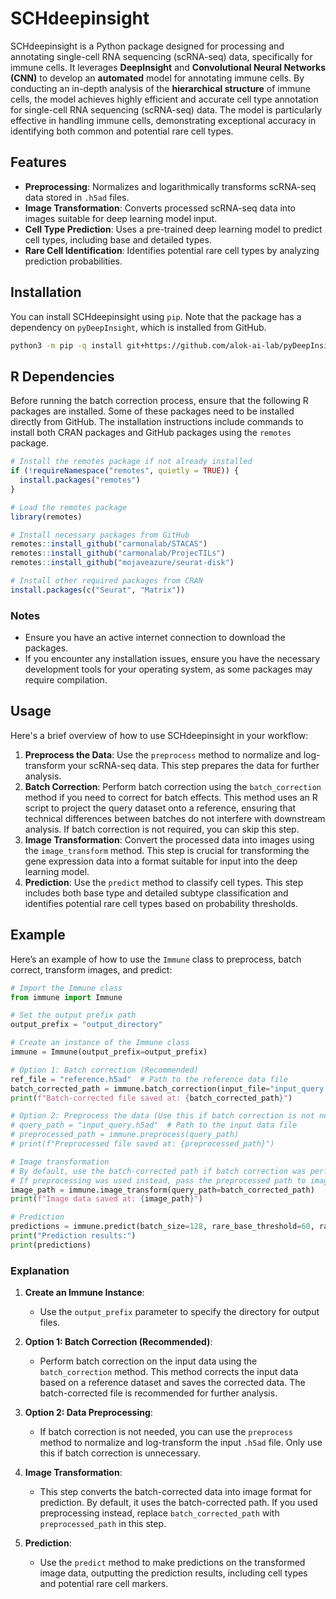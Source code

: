 
# SCHdeepinsight

SCHdeepinsight is a Python package designed for processing and annotating single-cell RNA sequencing (scRNA-seq) data, specifically for immune cells. It leverages **DeepInsight** and **Convolutional Neural Networks (CNN)** to develop an **automated** model for annotating immune cells. By conducting an in-depth analysis of the **hierarchical structure** of immune cells, the model achieves highly efficient and accurate cell type annotation for single-cell RNA sequencing (scRNA-seq) data. The model is particularly effective in handling immune cells, demonstrating exceptional accuracy in identifying both common and potential rare cell types.

## Features

- **Preprocessing**: Normalizes and logarithmically transforms scRNA-seq data stored in `.h5ad` files.
- **Image Transformation**: Converts processed scRNA-seq data into images suitable for deep learning model input.
- **Cell Type Prediction**: Uses a pre-trained deep learning model to predict cell types, including base and detailed types.
- **Rare Cell Identification**: Identifies potential rare cell types by analyzing prediction probabilities.

## Installation

You can install SCHdeepinsight using `pip`. Note that the package has a dependency on `pyDeepInsight`, which is installed from GitHub.

```bash
python3 -m pip -q install git+https://github.com/alok-ai-lab/pyDeepInsight.git#egg=pyDeepInsight
```

## R Dependencies

Before running the batch correction process, ensure that the following R packages are installed. Some of these packages need to be installed directly from GitHub. The installation instructions include commands to install both CRAN packages and GitHub packages using the `remotes` package.

```r
# Install the remotes package if not already installed
if (!requireNamespace("remotes", quietly = TRUE)) {
  install.packages("remotes")
}

# Load the remotes package
library(remotes)

# Install necessary packages from GitHub
remotes::install_github("carmonalab/STACAS")
remotes::install_github("carmonalab/ProjecTILs")
remotes::install_github("mojaveazure/seurat-disk")

# Install other required packages from CRAN
install.packages(c("Seurat", "Matrix"))
```

### Notes

- Ensure you have an active internet connection to download the packages.
- If you encounter any installation issues, ensure you have the necessary development tools for your operating system, as some packages may require compilation.

## Usage

Here's a brief overview of how to use SCHdeepinsight in your workflow:

1. **Preprocess the Data**: Use the `preprocess` method to normalize and log-transform your scRNA-seq data. This step prepares the data for further analysis.
2. **Batch Correction**: Perform batch correction using the `batch_correction` method if you need to correct for batch effects. This method uses an R script to project the query dataset onto a reference, ensuring that technical differences between batches do not interfere with downstream analysis. If batch correction is not required, you can skip this step.
3. **Image Transformation**: Convert the processed data into images using the `image_transform` method. This step is crucial for transforming the gene expression data into a format suitable for input into the deep learning model.
4. **Prediction**: Use the `predict` method to classify cell types. This step includes both base type and detailed subtype classification and identifies potential rare cell types based on probability thresholds.

## Example

Here’s an example of how to use the `Immune` class to preprocess, batch correct, transform images, and predict:

```python
# Import the Immune class
from immune import Immune

# Set the output prefix path
output_prefix = "output_directory"

# Create an instance of the Immune class
immune = Immune(output_prefix=output_prefix)

# Option 1: Batch correction (Recommended)
ref_file = "reference.h5ad"  # Path to the reference data file
batch_corrected_path = immune.batch_correction(input_file="input_query.h5ad", ref_file=ref_file)
print(f"Batch-corrected file saved at: {batch_corrected_path}")

# Option 2: Preprocess the data (Use this if batch correction is not needed)
# query_path = "input_query.h5ad"  # Path to the input data file
# preprocessed_path = immune.preprocess(query_path)
# print(f"Preprocessed file saved at: {preprocessed_path}")

# Image transformation
# By default, use the batch-corrected path if batch correction was performed
# If preprocessing was used instead, pass the preprocessed path to image_transform
image_path = immune.image_transform(query_path=batch_corrected_path)
print(f"Image data saved at: {image_path}")

# Prediction
predictions = immune.predict(batch_size=128, rare_base_threshold=60, rare_detailed_threshold=10)
print("Prediction results:")
print(predictions)
```

### Explanation

1. **Create an Immune Instance**:
   - Use the `output_prefix` parameter to specify the directory for output files.

2. **Option 1: Batch Correction (Recommended)**:
   - Perform batch correction on the input data using the `batch_correction` method. This method corrects the input data based on a reference dataset and saves the corrected data. The batch-corrected file is recommended for further analysis.

3. **Option 2: Data Preprocessing**:
   - If batch correction is not needed, you can use the `preprocess` method to normalize and log-transform the input `.h5ad` file. Only use this if batch correction is unnecessary.

4. **Image Transformation**:
   - This step converts the batch-corrected data into image format for prediction. By default, it uses the batch-corrected path. If you used preprocessing instead, replace `batch_corrected_path` with `preprocessed_path` in this step.

5. **Prediction**:
   - Use the `predict` method to make predictions on the transformed image data, outputting the prediction results, including cell types and potential rare cell markers.
